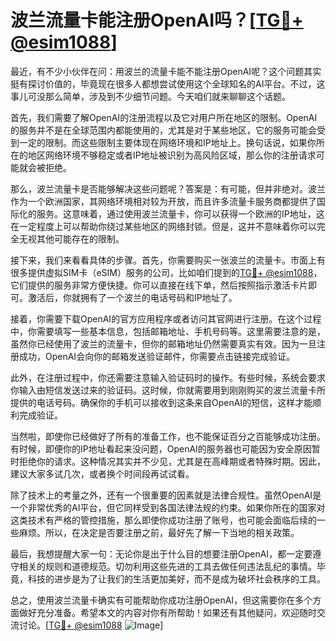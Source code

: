 # 波兰流量卡能注册OpenAI吗？[[TG💪+ @esim1088](https://t.me/s/esim1088)]

最近，有不少小伙伴在问：用波兰的流量卡能不能注册OpenAI呢？这个问题其实挺有探讨价值的，毕竟现在很多人都想尝试使用这个全球知名的AI平台。不过，这事儿可没那么简单，涉及到不少细节问题。今天咱们就来聊聊这个话题。

首先，我们需要了解OpenAI的注册流程以及它对用户所在地区的限制。OpenAI的服务并不是在全球范围内都能使用的，尤其是对于某些地区，它的服务可能会受到一定的限制。而这些限制主要体现在网络环境和IP地址上。换句话说，如果你所在的地区网络环境不够稳定或者IP地址被识别为高风险区域，那么你的注册请求可能就会被拒绝。

那么，波兰流量卡是否能够解决这些问题呢？答案是：有可能，但并非绝对。波兰作为一个欧洲国家，其网络环境相对较为开放，而且许多流量卡服务商都提供了国际化的服务。这意味着，通过使用波兰流量卡，你可以获得一个欧洲的IP地址，这在一定程度上可以帮助你绕过某些地区的网络封锁。但是，这并不意味着你可以完全无视其他可能存在的限制。

接下来，我们来看看具体的步骤。首先，你需要购买一张波兰的流量卡。市面上有很多提供虚拟SIM卡（eSIM）服务的公司，比如咱们提到的[TG💪+ @esim1088](https://t.me/s/esim1088)，它们提供的服务非常方便快捷。你可以直接在线下单，然后按照指示激活卡片即可。激活后，你就拥有了一个波兰的电话号码和IP地址了。

接着，你需要下载OpenAI的官方应用程序或者访问其官网进行注册。在这个过程中，你需要填写一些基本信息，包括邮箱地址、手机号码等。这里需要注意的是，虽然你已经使用了波兰的流量卡，但你的邮箱地址仍然需要真实有效。因为一旦注册成功，OpenAI会向你的邮箱发送验证邮件，你需要点击链接完成验证。

此外，在注册过程中，你还需要注意输入验证码时的操作。有些时候，系统会要求你输入由短信发送过来的验证码。这时候，你就需要用到刚刚购买的波兰流量卡所提供的电话号码。确保你的手机可以接收到这条来自OpenAI的短信，这样才能顺利完成验证。

当然啦，即使你已经做好了所有的准备工作，也不能保证百分之百能够成功注册。有时候，即便你的IP地址看起来没问题，OpenAI的服务器也可能因为安全原因暂时拒绝你的请求。这种情况其实并不少见，尤其是在高峰期或者特殊时期。因此，建议大家多试几次，或者换个时间段再试试看。

除了技术上的考量之外，还有一个很重要的因素就是法律合规性。虽然OpenAI是一个非常优秀的AI平台，但它同样受到各国法律法规的约束。如果你所在的国家对这类技术有严格的管控措施，那么即使你成功注册了账号，也可能会面临后续的一些麻烦。所以，在决定是否要注册之前，最好先了解一下当地的相关政策。

最后，我想提醒大家一句：无论你是出于什么目的想要注册OpenAI，都一定要遵守相关的规则和道德规范。切勿利用这些先进的工具去做任何违法乱纪的事情。毕竟，科技的进步是为了让我们的生活更加美好，而不是成为破坏社会秩序的工具。

总之，使用波兰流量卡确实有可能帮助你成功注册OpenAI，但这需要你在多个方面做好充分准备。希望本文的内容对你有所帮助！如果还有其他疑问，欢迎随时交流讨论。[[TG💪+ @esim1088](https://t.me/s/esim1088) ![Image](https://i.postimg.cc/4NQfJmqS/Snipaste-2025-05-13-00-14-12.png)]